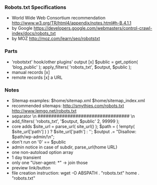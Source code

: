 ### Robots.txt Specifications

- World Wide Web Consortium recommendation http://www.w3.org/TR/html4/appendix/notes.html#h-B.4.1.1
- by Google https://developers.google.com/webmasters/control-crawl-index/docs/robots_txt
- by MOZ http://moz.com/learn/seo/robotstxt

### Parts

- 'robotstxt' hook/other plugins' output [x] $public = get_option( 'blog_public' );
                                             apply_filters( 'robots_txt', $output, $public );
- manual records [x]
- remote records [x] a URL

### Notes

- Sitemap examples: $home/sitemap.xml $home/sitemap_index.xml
- recommended sitemaps: http://smythies.com/robots.txt http://www.lemgo.net/robots.txt
- separator \n ################################## \n
- add_filters( 'robots_txt', '$output, $public' 2, 99999 );
- core adds
    $site_url = parse_url( site_url() );
    $path = ( !empty( $site_url['path'] ) ) ? $site_url['path'] : '';
    $output .= "Disallow: $path/wp-admin/\n";
- don't run on '0' == $public
- admin notice in case of subdir, parse_url(home URL)
- one non-autoload option array
- 1 day transient
- only one "User-agent: *" -> join those
- preview link/button
- file creation instruction: wget -O ABSPATH . "robots.txt" home . "robots.txt"